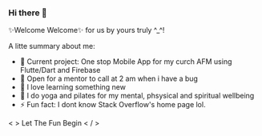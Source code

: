 ### Hi there 👋

✨Welcome Welcome✨ for us by yours truly ^_^!

A litte summary about me:

- 🔭 Current project: One stop Mobile App for my curch AFM using Flutte/Dart and Firebase
- 👯 Open for a mentor to call at 2 am when i have a bug
- 💬 I love learning something new
- 🌱 I do yoga and pilates for my mental, phsysical and spiritual wellbeing
- ⚡ Fun fact: I dont know Stack Overflow's home page lol.

<  > Let The Fun Begin < / >
